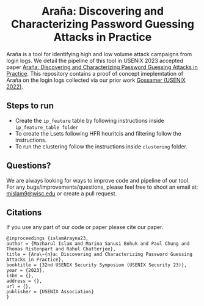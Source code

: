 <h1 align="center">Araña: Discovering and Characterizing Password Guessing Attacks in Practice</h1>

Araña is a tool for identifying high and low volume attack campaigns from login logs. We detail the pipeline of this tool in USENIX 2023 accepted paper [Araña: Discovering and Characterizing Password Guessing Attacks in Practice](https://islamazhar.github.io/files/AranaUsenix23Islam.pdf). This repository contains a proof of concept imeplemtation of Araña on the login logs collected via our prior work [Gossamer (USENIX 2022)](https://www.cs.cornell.edu/~marina/Gossamer.pdf).

Steps to run
----------------------------------------------------
- Create the `ip_feature` table by following instructions inside `ip_feature_table folder`
- To create the Lsets following HFR heuritcis and filtering follow the instructions.
- To run the clustering follow the instructions inside `clustering` folder.

Questions?
---------------------
We are always looking for ways to improve code and  pipeline of our tool. For any bugs/improvements/questions, please feel free to shoot an email at: [mislam9@wisc.edu](mailto:mislam9@wisc.edu) or create a pull request.

Citations
------------------------------
If you use any part of our code or paper please cite our paper.

```
@inproceedings {islamArayna23,
author = {Mazharul Islam and Marina Sanusi Bohuk and Paul Chung and Thomas Ristenpart and Rahul Chatterjee},
title = {Ara\~{n}a: Discovering and Characterizing Password Guessing Attacks in Practice},
booktitle = {32nd USENIX Security Symposium (USENIX Security 23)},
year = {2023},
isbn = {},
address = {},
url = {},
publisher = {USENIX Association}
}
```
